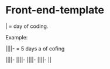 # Front-end-template

| = day of coding. 

Example: 

||||-  = 5 days a of cofing 

||||- ||||- ||||- ||||- || 
